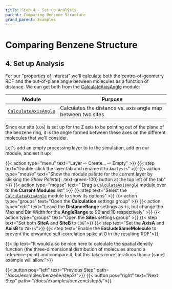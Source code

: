 ```yaml
---
title: Step 4 - Set up Analysis
parent: Comparing Benzene Structure
grand_parent: Examples
---
```

# Comparing Benzene Structure

## 4. Set up Analysis

For our "properties of interest" we'll calculate both the centre-of-geometry RDF and the out-of-plane angle between molecules as a function of distance. We can get both from the [CalculateAxisAngle](../../userguide/modules/calculateaxisangle) module:

| Module | Purpose |
|--------|---------|
| [`CalculateAxisAngle`](../../userguide/modules/calculateaxisangle) | Calculates the distance vs. axis angle map between two sites |

Since our site (`COG`) is set up for the Z axis to be pointing out of the plane of the benzene ring, it is the angle formed between these axes on the different molecules that we'll consider.

Let's add an empty processing layer to to the simulation, add on our module, and set it up:

{{< action type="menu" text="Layer &#8680; Create... &#8680; Empty" >}}
{{< step text="Double-click the layer tab and rename it to `Analysis`" >}}
{{< action type="mouse" text="Show the module palette for the current layer by clicking the _Show Palette_{: .text-green-100} button at the top left of the tab" >}}
{{< action type="mouse" text=" Drag a [`CalculateAxisAngle`](../../userguide/modules/calculateaxisangle) module over to the **Current Modules** list" >}}
{{< step text="Select the [`CalculateAxisAngle`](../../userguide/modules/calculateaxisangle) module to show its options" >}}
{{< action type="groups" text="Open the **Calculation** settings group" >}}
{{< action type="edit" text="Leave the **DistanceRange** settings as-is, but change the Max and Bin Width for the **AngleRange** to 90 and 10 respectively" >}}
{{< action type="groups" text="Open the **Sites** settings group" >}}
{{< step text="Set both **SiteA** and **SiteB** to `COG`">}}
{{< step text="Set the **AxisA** and **AxisB** to `ZAxis`">}}
{{< step text="Enable the **ExcludeSameMolecule** to prevent the unwanted self-correlation spike at 0 in the resulting RDF">}}

{{< tip text="It would also be nice here to calculate the spatial density function (the three-dimensional distribution of molecules around a reference point) and compare it, but this takes more iterations than a (sane) example will allow.">}}


{{< button pos="left" text="Previous Step" path= "/docs/examples/benzene/step3/">}}
{{< button pos="right" text="Next Step" path= "/docs/examples/benzene/step5/">}}
